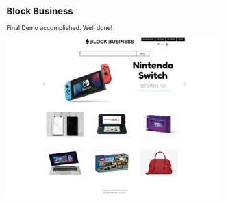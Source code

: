 ## Block Business
Final Demo accomplished. Well done!

![front page](https://github.com/Yikhan/ImageHost/blob/master/Block%20Business/FrontPage.png?raw=true)
